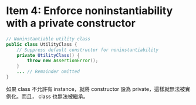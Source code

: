 # Item 4: Enforce noninstantiability with a private constructor

```java
// Noninstantiable utility class
public class UtilityClass {
    // Suppress default constructor for noninstantiability
    private UtilityClass() {
        throw new AssertionError();
    }
    ... // Remainder omitted
}
```

如果 class 不允許有 instance，就將 constructor 設為 private，這樣就無法被實例化。而且， class 也無法被繼承。
